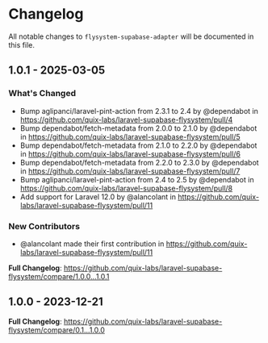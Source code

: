 # Changelog

All notable changes to `flysystem-supabase-adapter` will be documented in this file.

## 1.0.1 - 2025-03-05

### What's Changed

* Bump aglipanci/laravel-pint-action from 2.3.1 to 2.4 by @dependabot in https://github.com/quix-labs/laravel-supabase-flysystem/pull/4
* Bump dependabot/fetch-metadata from 2.0.0 to 2.1.0 by @dependabot in https://github.com/quix-labs/laravel-supabase-flysystem/pull/5
* Bump dependabot/fetch-metadata from 2.1.0 to 2.2.0 by @dependabot in https://github.com/quix-labs/laravel-supabase-flysystem/pull/6
* Bump dependabot/fetch-metadata from 2.2.0 to 2.3.0 by @dependabot in https://github.com/quix-labs/laravel-supabase-flysystem/pull/7
* Bump aglipanci/laravel-pint-action from 2.4 to 2.5 by @dependabot in https://github.com/quix-labs/laravel-supabase-flysystem/pull/8
* Add support for Laravel  12.0 by @alancolant in https://github.com/quix-labs/laravel-supabase-flysystem/pull/11

### New Contributors

* @alancolant made their first contribution in https://github.com/quix-labs/laravel-supabase-flysystem/pull/11

**Full Changelog**: https://github.com/quix-labs/laravel-supabase-flysystem/compare/1.0.0...1.0.1

## 1.0.0 - 2023-12-21

**Full Changelog**: https://github.com/quix-labs/laravel-supabase-flysystem/compare/0.1...1.0.0

